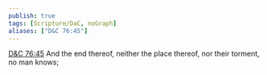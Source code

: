 ```yaml
---
publish: true
tags: [Scripture/DaC, noGraph]
aliases: ["D&C 76:45"]
---
```

[D&C 76:45](https://churchofjesuschrist.org/study/scriptures/dc-testament/dc/76?lang=eng&id=p45#p45) And the end thereof, neither the place thereof, nor their torment, no man knows;
